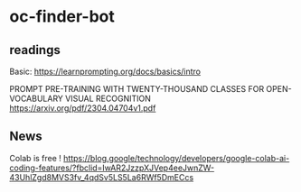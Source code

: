 
# oc-finder-bot
## readings
Basic: https://learnprompting.org/docs/basics/intro

PROMPT PRE-TRAINING WITH TWENTY-THOUSAND CLASSES FOR OPEN-VOCABULARY VISUAL RECOGNITION https://arxiv.org/pdf/2304.04704v1.pdf

## News
Colab is free !
https://blog.google/technology/developers/google-colab-ai-coding-features/?fbclid=IwAR2JzzpXJVep4eeJwnZW-43UhlZgd8MVS3fv_4qdSv5LS5La6RWf5DmECcs

